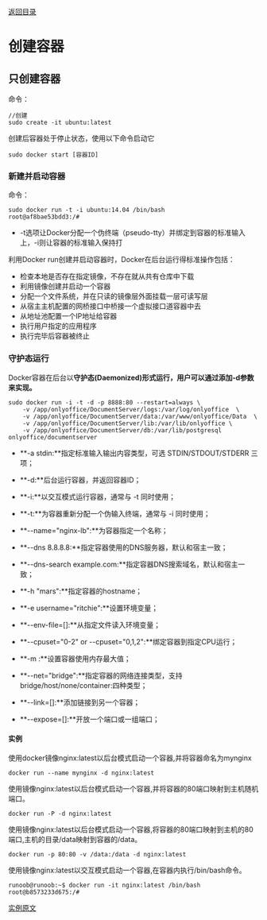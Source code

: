 [返回目录](/README.md)

# 创建容器

## 只创建容器

命令：

```
//创建
sudo create -it ubuntu:latest
```

创建后容器处于停止状态，使用以下命令启动它

```
sudo docker start [容器ID]
```

### 新建并启动容器

命令：

```
sudo docker run -t -i ubuntu:14.04 /bin/bash
root@af8bae53bdd3:/#
```

* -t选项让Docker分配一个伪终端（pseudo-tty）并绑定到容器的标准输入上，-i则让容器的标准输入保持打

利用Docker run创建并启动容器时，Docker在后台运行得标准操作包括：

* 检查本地是否存在指定镜像，不存在就从共有仓库中下载
* 利用镜像创建并启动一个容器
* 分配一个文件系统，并在只读的镜像层外面挂载一层可读写层
* 从宿主主机配置的网桥接口中桥接一个虚拟接口道容器中去
* 从地址池配置一个IP地址给容器
* 执行用户指定的应用程序
* 执行完毕后容器被终止

### 守护态运行

Docker容器在后台以**守护态\(Daemonized\)**形式运行，用户可以通过添加-d参数来实现**。**

```
sudo docker run -i -t -d -p 8888:80 --restart=always \
    -v /app/onlyoffice/DocumentServer/logs:/var/log/onlyoffice  \
    -v /app/onlyoffice/DocumentServer/data:/var/www/onlyoffice/Data  \
    -v /app/onlyoffice/DocumentServer/lib:/var/lib/onlyoffice \
    -v /app/onlyoffice/DocumentServer/db:/var/lib/postgresql  onlyoffice/documentserver
```

* **-a stdin:**指定标准输入输出内容类型，可选 STDIN/STDOUT/STDERR 三项；

* **-d:**后台运行容器，并返回容器ID；

* **-i:**以交互模式运行容器，通常与 -t 同时使用；

* **-t:**为容器重新分配一个伪输入终端，通常与 -i 同时使用；

* **--name="nginx-lb":**为容器指定一个名称；

* **--dns 8.8.8.8:**指定容器使用的DNS服务器，默认和宿主一致；

* **--dns-search example.com:**指定容器DNS搜索域名，默认和宿主一致；

* **-h "mars":**指定容器的hostname；

* **-e username="ritchie":**设置环境变量；

* **--env-file=\[\]:**从指定文件读入环境变量；

* **--cpuset="0-2" or --cpuset="0,1,2":**绑定容器到指定CPU运行；

* **-m :**设置容器使用内存最大值；

* **--net="bridge":**指定容器的网络连接类型，支持 bridge/host/none/container:四种类型；

* **--link=\[\]:**添加链接到另一个容器；

* **--expose=\[\]:**开放一个端口或一组端口；

#### 实例

使用docker镜像nginx:latest以后台模式启动一个容器,并将容器命名为mynginx

```
docker run --name mynginx -d nginx:latest
```

使用镜像nginx:latest以后台模式启动一个容器,并将容器的80端口映射到主机随机端口。

```
docker run -P -d nginx:latest
```

使用镜像nginx:latest以后台模式启动一个容器,将容器的80端口映射到主机的80端口,主机的目录/data映射到容器的/data。

```
docker run -p 80:80 -v /data:/data -d nginx:latest
```

使用镜像nginx:latest以交互模式启动一个容器,在容器内执行/bin/bash命令。

```
runoob@runoob:~$ docker run -it nginx:latest /bin/bash
root@b8573233d675:/# 
```

[实例原文](http://www.runoob.com/docker/docker-run-command.html)


